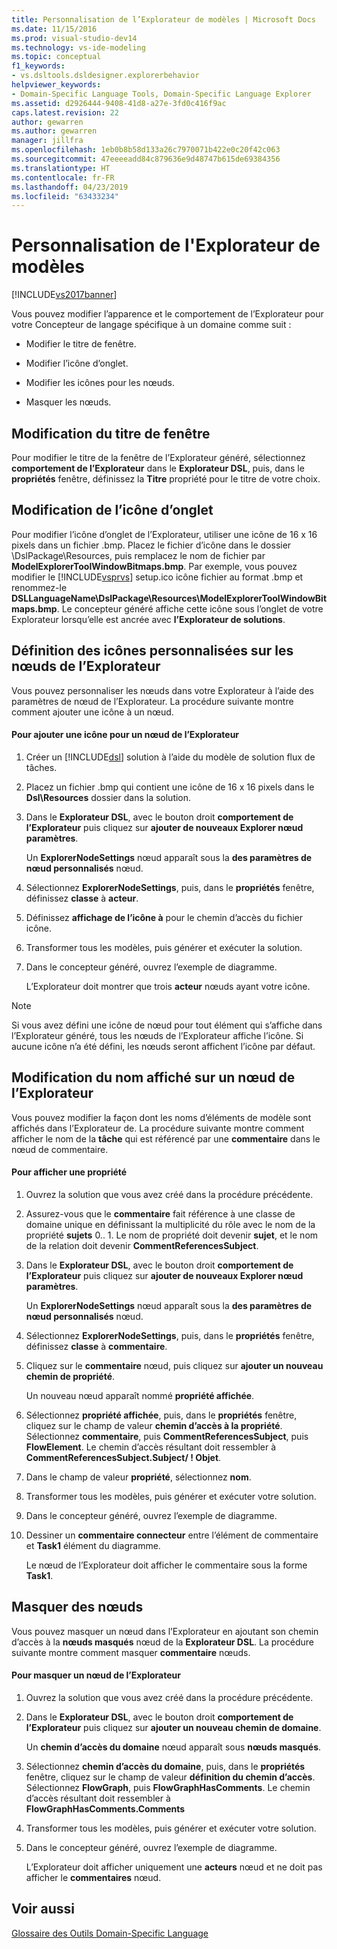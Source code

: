 ```yaml
---
title: Personnalisation de l’Explorateur de modèles | Microsoft Docs
ms.date: 11/15/2016
ms.prod: visual-studio-dev14
ms.technology: vs-ide-modeling
ms.topic: conceptual
f1_keywords:
- vs.dsltools.dsldesigner.explorerbehavior
helpviewer_keywords:
- Domain-Specific Language Tools, Domain-Specific Language Explorer
ms.assetid: d2926444-9408-41d8-a27e-3fd0c416f9ac
caps.latest.revision: 22
author: gewarren
ms.author: gewarren
manager: jillfra
ms.openlocfilehash: 1eb0b8b58d133a26c7970071b422e0c20f42c063
ms.sourcegitcommit: 47eeeeadd84c879636e9d48747b615de69384356
ms.translationtype: HT
ms.contentlocale: fr-FR
ms.lasthandoff: 04/23/2019
ms.locfileid: "63433234"
---
```

# <a name="customizing-the-model-explorer"></a>Personnalisation de l'Explorateur de modèles
[!INCLUDE[vs2017banner](../includes/vs2017banner.md)]

Vous pouvez modifier l’apparence et le comportement de l’Explorateur pour votre Concepteur de langage spécifique à un domaine comme suit :  
  
- Modifier le titre de fenêtre.  
  
- Modifier l’icône d’onglet.  
  
- Modifier les icônes pour les nœuds.  
  
- Masquer les nœuds.  
  
## <a name="changing-the-window-title"></a>Modification du titre de fenêtre  
 Pour modifier le titre de la fenêtre de l’Explorateur généré, sélectionnez **comportement de l’Explorateur** dans le **Explorateur DSL**, puis, dans le **propriétés** fenêtre, définissez la  **Titre** propriété pour le titre de votre choix.  
  
## <a name="changing-the-tab-icon"></a>Modification de l’icône d’onglet  
 Pour modifier l’icône d’onglet de l’Explorateur, utiliser une icône de 16 x 16 pixels dans un fichier .bmp. Placez le fichier d’icône dans le dossier \DslPackage\Resources\, puis remplacez le nom de fichier par **ModelExplorerToolWindowBitmaps.bmp**. Par exemple, vous pouvez modifier le [!INCLUDE[vsprvs](../includes/vsprvs-md.md)] setup.ico icône fichier au format .bmp et renommez-le **DSLLanguageName\DslPackage\Resources\ModelExplorerToolWindowBitmaps.bmp**. Le concepteur généré affiche cette icône sous l’onglet de votre Explorateur lorsqu’elle est ancrée avec **l’Explorateur de solutions**.  
  
## <a name="setting-custom-icons-on-explorer-nodes"></a>Définition des icônes personnalisées sur les nœuds de l’Explorateur  
 Vous pouvez personnaliser les nœuds dans votre Explorateur à l’aide des paramètres de nœud de l’Explorateur. La procédure suivante montre comment ajouter une icône à un nœud.  
  
#### <a name="to-add-an-icon-to-an-explorer-node"></a>Pour ajouter une icône pour un nœud de l’Explorateur  
  
1. Créer un [!INCLUDE[dsl](../includes/dsl-md.md)] solution à l’aide du modèle de solution flux de tâches.  
  
2. Placez un fichier .bmp qui contient une icône de 16 x 16 pixels dans le **Dsl\Resources** dossier dans la solution.  
  
3. Dans le **Explorateur DSL**, avec le bouton droit **comportement de l’Explorateur** puis cliquez sur **ajouter de nouveaux Explorer nœud paramètres**.  
  
     Un **ExplorerNodeSettings** nœud apparaît sous la **des paramètres de nœud personnalisés** nœud.  
  
4. Sélectionnez **ExplorerNodeSettings**, puis, dans le **propriétés** fenêtre, définissez **classe** à **acteur**.  
  
5. Définissez **affichage de l’icône à** pour le chemin d’accès du fichier icône.  
  
6. Transformer tous les modèles, puis générer et exécuter la solution.  
  
7. Dans le concepteur généré, ouvrez l’exemple de diagramme.  
  
     L’Explorateur doit montrer que trois **acteur** nœuds ayant votre icône.  
  
> [!NOTE]
> Si vous avez défini une icône de nœud pour tout élément qui s’affiche dans l’Explorateur généré, tous les nœuds de l’Explorateur affiche l’icône. Si aucune icône n’a été défini, les nœuds seront affichent l’icône par défaut.  
  
## <a name="changing-the-name-displayed-on-an-explorer-node"></a>Modification du nom affiché sur un nœud de l’Explorateur  
 Vous pouvez modifier la façon dont les noms d’éléments de modèle sont affichés dans l’Explorateur de. La procédure suivante montre comment afficher le nom de la **tâche** qui est référencé par une **commentaire** dans le nœud de commentaire.  
  
#### <a name="to-display-a-property"></a>Pour afficher une propriété  
  
1. Ouvrez la solution que vous avez créé dans la procédure précédente.  
  
2. Assurez-vous que le **commentaire** fait référence à une classe de domaine unique en définissant la multiplicité du rôle avec le nom de la propriété **sujets** 0.. 1. Le nom de propriété doit devenir **sujet**, et le nom de la relation doit devenir **CommentReferencesSubject**.  
  
3. Dans le **Explorateur DSL**, avec le bouton droit **comportement de l’Explorateur** puis cliquez sur **ajouter de nouveaux Explorer nœud paramètres**.  
  
     Un **ExplorerNodeSettings** nœud apparaît sous la **des paramètres de nœud personnalisés** nœud.  
  
4. Sélectionnez **ExplorerNodeSettings**, puis, dans le **propriétés** fenêtre, définissez **classe** à **commentaire**.  
  
5. Cliquez sur le **commentaire** nœud, puis cliquez sur **ajouter un nouveau chemin de propriété**.  
  
     Un nouveau nœud apparaît nommé **propriété affichée**.  
  
6. Sélectionnez **propriété affichée**, puis, dans le **propriétés** fenêtre, cliquez sur le champ de valeur **chemin d’accès à la propriété**. Sélectionnez **commentaire**, puis **CommentReferencesSubject**, puis **FlowElement**. Le chemin d’accès résultant doit ressembler à **CommentReferencesSubject.Subject/ ! Objet**.  
  
7. Dans le champ de valeur **propriété**, sélectionnez **nom**.  
  
8. Transformer tous les modèles, puis générer et exécuter votre solution.  
  
9. Dans le concepteur généré, ouvrez l’exemple de diagramme.  
  
10. Dessiner un **commentaire connecteur** entre l’élément de commentaire et **Task1** élément du diagramme.  
  
     Le nœud de l’Explorateur doit afficher le commentaire sous la forme **Task1**.  
  
## <a name="hiding-nodes"></a>Masquer des nœuds  
 Vous pouvez masquer un nœud dans l’Explorateur en ajoutant son chemin d’accès à la **nœuds masqués** nœud de la **Explorateur DSL**. La procédure suivante montre comment masquer **commentaire** nœuds.  
  
#### <a name="to-hide-an-explorer-node"></a>Pour masquer un nœud de l’Explorateur  
  
1. Ouvrez la solution que vous avez créé dans la procédure précédente.  
  
2. Dans le **Explorateur DSL**, avec le bouton droit **comportement de l’Explorateur** puis cliquez sur **ajouter un nouveau chemin de domaine**.  
  
     Un **chemin d’accès du domaine** nœud apparaît sous **nœuds masqués**.  
  
3. Sélectionnez **chemin d’accès du domaine**, puis, dans le **propriétés** fenêtre, cliquez sur le champ de valeur **définition du chemin d’accès**. Sélectionnez **FlowGraph**, puis **FlowGraphHasComments**. Le chemin d’accès résultant doit ressembler à **FlowGraphHasComments.Comments**  
  
4. Transformer tous les modèles, puis générer et exécuter votre solution.  
  
5. Dans le concepteur généré, ouvrez l’exemple de diagramme.  
  
     L’Explorateur doit afficher uniquement une **acteurs** nœud et ne doit pas afficher le **commentaires** nœud.  
  
## <a name="see-also"></a>Voir aussi  
 [Glossaire des Outils Domain-Specific Language](http://msdn.microsoft.com/ca5e84cb-a315-465c-be24-76aa3df276aa)
